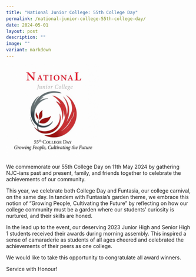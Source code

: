 ```yaml
---
title: "National Junior College: 55th College Day"
permalink: /national-junior-college-55th-college-day/
date: 2024-05-01
layout: post
description: ""
image: ""
variant: markdown
---
```

<img style="width:50%" alt="BANNER" src="/images/55th%20College%20Day/NJC55CD.jpg">

<p>We commemorate our 55th College Day on <time datetime="2024-05-11">11th May 2024</time> by gathering NJC-ians past and present, family, and friends together to celebrate the achievements of our community.</p>

<p>This year, we celebrate both College Day and Funtasia, our college carnival, on the same day. In tandem with Funtasia’s garden theme, we embrace this notion of “Growing People, Cultivating the Future” by reflecting on how our college community must be a garden where our students’ curiosity is nurtured, and their skills are honed.</p>

<p>In the lead up to the event, our deserving 2023 Junior High and Senior High 1 students received their awards during morning assembly. This inspired a sense of camaraderie as students of all ages cheered and celebrated the achievements of their peers as one college.</p>

<p>We would like to take this opportunity to congratulate all award winners.</p>
<p>Service with Honour!</p>